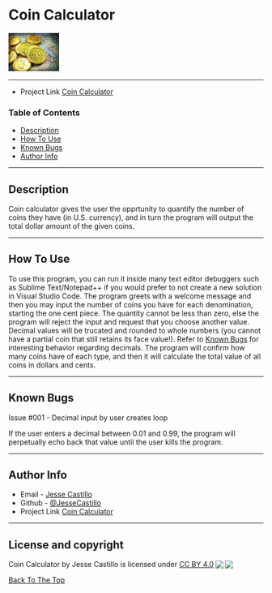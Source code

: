 # Coin Calculator

<img src="images/coins.jpeg" width="100">


---
- Project Link [Coin Calculator](https://github.com/jessecastillo/coin_calculator)

### Table of Contents

- [Description](#description)
- [How To Use](#how-to-use)
- [Known Bugs](#known-bugs)
- [Author Info](#author-info)

---

## Description

Coin calculator gives the user the opprtunity to quantify the number of coins they have (in U.S. currency), and in turn the program will output the total dollar amount of the given coins.


---

## How To Use

To use this program, you can run it inside many text editor debuggers such as Sublime Text/Notepad++ if you would prefer to not create a new solution in Visual Studio Code. The program greets with a welcome message and then you may input the number of coins you have for each denomination, starting the one cent piece. The quantity cannot be less than zero, else the program will reject the input and request that you choose another value. Decimal values will be trucated and rounded to whole numbers (you cannot have a partial coin that still retains its face value!). Refer to [Known Bugs](#known-bugs) for interesting behavior regarding decimals. The program will confirm how many coins have of each type, and then it will calculate the total value of all coins in dollars and cents.

---

## Known Bugs

Issue #001 - Decimal input by user creates loop

If the user enters a decimal between 0.01 and 0.99, the program will perpetually echo back that value until the user kills the program.

---


## Author Info

- Email - [Jesse Castillo](mailto:jcastillo3@stu.jsu.edu)
- Github - [@JesseCastillo](https://github.com/jessecastillo)
- Project Link [Coin Calculator](https://github.com/jessecastillo/coin_calculator)

---

## License and copyright

<p xmlns:dct="http://purl.org/dc/terms/" xmlns:cc="http://creativecommons.org/ns#" class="license-text"><span rel="dct:title">Coin Calculator</span> by <span property="cc:attributionName">Jesse Castillo</span> is licensed under <a rel="license" href="https://creativecommons.org/licenses/by/4.0">CC BY 4.0<img style="height:22px!important;margin-left:3px;vertical-align:text-bottom;" src="https://mirrors.creativecommons.org/presskit/icons/cc.svg?ref=chooser-v1" /><img style="height:22px!important;margin-left:3px;vertical-align:text-bottom;" src="https://mirrors.creativecommons.org/presskit/icons/by.svg?ref=chooser-v1" /></a></p>

[Back To The Top](#coin-calculator)

